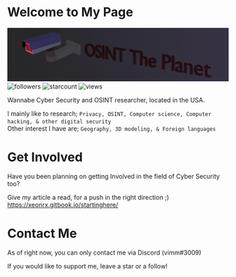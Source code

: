 # Welcome to My Page
![OSINT](https://github.com/Xeonrx/Xeonrx/blob/main/OSINT.PNG)
![followers](https://img.shields.io/github/followers/Xeonrx?label=Follow)
![starcount](https://img.shields.io/github/stars/Xeonrx)
![views](https://komarev.com/ghpvc/?username=xeonrx&color=blue)

Wannabe Cyber Security and OSINT researcher, located in the USA.

I mainly like to research; `Privacy, OSINT, Computer science, Computer hacking, & other digital security` <br />
Other interest I have are; `Geography, 3D modeling, & Foreign languages`

# Get Involved
Have you been planning on getting Involved in the field of Cyber Security too?

Give my article a read, for a push in the right direction ;) <br />
https://xeonrx.gitbook.io/startinghere/

# Contact Me
As of right now, you can only contact me via Discord (vimm#3009)

If you would like to support me, leave a star or a follow!



